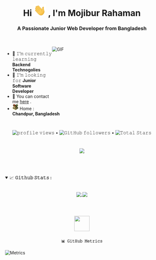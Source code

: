 

<h1 align="center">Hi 
<a target="_blank">
    <img src="./GIF/Hi.gif" width="40px" />
</a>
, I'm Mojibur Rahaman</h1>
<h3 align="center">A Passionate Junior Web Developer from Bangladesh</h3>

<br/>
<br/>
<a target="_blank">
  <img align="right" height="200" width="350" alt="GIF" src="https://cdn.dribbble.com/users/260312/screenshots/2553737/antnodeskdb.gif">
</a>

<!-- - 🔭 𝙸’𝚖 𝚌𝚞𝚛𝚛𝚎𝚗𝚝𝚕𝚢 𝚠𝚘𝚛𝚔𝚒𝚗𝚐 𝚘𝚗 **Front-End Development** -->
- 🌱 𝙸’𝚖 𝚌𝚞𝚛𝚛𝚎𝚗𝚝𝚕𝚢 𝚕𝚎𝚊𝚛𝚗𝚒𝚗𝚐 **Backend Technogolies**
- 🤔 𝙸’𝚖 𝚕𝚘𝚘𝚔𝚒𝚗𝚐 𝚏𝚘𝚛 **Junior Software Developer**
- 💬 You can contact me  [here](https://mojiburrahaman.com/#contact) .
- <img src="./PNG/house.png" width="20px" height="20px"/> Home : **Chandpur, Bangladesh** 

<br/>

<p align="center">
  <img src="https://gpvc.arturio.dev/MojiburRahaman" alt="𝚙𝚛𝚘𝚏𝚒𝚕𝚎 𝚟𝚒𝚎𝚠𝚜"> •  
  <img alt="𝙶𝚒𝚝𝙷𝚞𝚋 𝚏𝚘𝚕𝚕𝚘𝚠𝚎𝚛𝚜" src="https://img.shields.io/github/followers/MojiburRahaman?label=Followers&style=social"> •   
  <img src="https://img.shields.io/github/stars/MojiburRahaman?label=Stars" alt="𝚃𝚘𝚝𝚊𝚕 𝚂𝚝𝚊𝚛𝚜">
</p>

#

<p align="center">
  <a>
    <img align="center" src="https://github-readme-streak-stats.herokuapp.com/?user=MojiburRahaman&theme=dark&hide_border=true"/>
  </a>
</p>

<br/>

#

<details open="">
<summary>
  <g-emoji class="g-emoji" alias="chart_with_upwards_trend" fallback-src="https://github.githubassets.com/images/icons/emoji/unicode/1f4c8.png">📈</g-emoji>
  <strong>𝙶𝚒𝚝𝚑𝚞𝚋 𝚂𝚝𝚊𝚝𝚜 : </strong>
</summary>
<br>

<p align="center">
  <a href="https://github.com/MojiburRahaman">
    <img align="center" src="https://github-readme-stats.vercel.app/api?username=MojiburRahaman&show_icons=true&hide_border=true&title_color=94b4a4&amp&icon_color=FFFFFF&amp&text_color=FFFFFF&amp&bg_color=000000&count_private=true&include_all_commits=true"/>
  </a>
  <a href="https://github.com/MojiburRahaman">
    <img align="center" height="195px" src="https://github-readme-stats.vercel.app/api/top-langs/?username=MojiburRahaman&text_color=FFFFFF&bg_color=000000&title_color=94b4a4&langs_count=15&layout=compact&hide_border=true" />
  </a>
</p>
</details>
<br>

<br/>


<p align="center">
  <a href="https://github.com/MojiburRahaman">
    <img height="50" width="50" src="https://cdn.jsdelivr.net/npm/simple-icons@3.0.1/icons/github.svg">  
  </a>
  <h4 align="center"><code>📊 𝙶𝚒𝚝𝙷𝚞𝚋 𝙼𝚎𝚝𝚛𝚒𝚌𝚜</code></h4>
</p>

![Metrics](https://metrics.lecoq.io/MojiburRahaman?template=classic&isocalendar=1&languages=1&introduction=1&stars=1&gists=1&people=1&followup=1&lines=1&projects=1&activity=1&achievements=1&notable=1&isocalendar.duration=half-year&languages.limit=8&languages.sections=most-used&languages.colors=github&languages.threshold=0%25&languages.indepth=false&languages.analysis.timeout=15&languages.categories=markup%2C%20programming&languages.recent.categories=markup%2C%20programming&languages.recent.load=300&languages.recent.days=14&introduction.title=true&stars.limit=4&people.limit=24&people.size=28&people.types=followers%2C%20following&people.identicons=false&people.shuffle=false&followup.sections=repositories&projects.limit=4&projects.descriptions=false&activity.limit=5&activity.load=300&activity.days=14&activity.filter=all&activity.visibility=all&activity.timestamps=false&achievements.threshold=C&achievements.secrets=true&achievements.display=detailed&achievements.limit=0&notable.from=organization&notable.repositories=false&config.timezone=Asia%2FDhaka)

